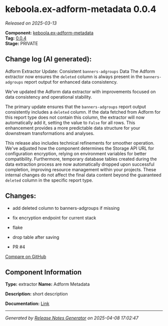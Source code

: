 #  keboola.ex-adform-metadata 0.0.4

_Released on 2025-03-13_

**Component:** [keboola.ex-adform-metadata](https://github.com/keboola/component-adform)  
**Tag:** [0.0.4](https://github.com/keboola/component-adform/releases/tag/0.0.4)  
**Stage:** PRIVATE


## Change log (AI generated):
Adform Extractor Update: Consistent `banners-adgroups` Data
The Adform extractor now ensures the `deleted` column is always present in the `banners-adgroups` report output for enhanced data consistency.

We've updated the Adform data extractor with improvements focused on data consistency and operational stability.

The primary update ensures that the `banners-adgroups` report output consistently includes a `deleted` column. If the data fetched from Adform for this report type does not contain this column, the extractor will now automatically add it, setting the value to `False` for all rows. This enhancement provides a more predictable data structure for your downstream transformations and analyses.

This release also includes technical refinements for smoother operation. We've adjusted how the component determines the Storage API URL for configuration encryption, relying on environment variables for better compatibility. Furthermore, temporary database tables created during the data extraction process are now automatically dropped upon successful completion, improving resource management within your projects. These internal changes do not affect the final data content beyond the guaranteed `deleted` column in the specific report type.



## Changes:



- add deleted column to banners-adgroups if missing 




- fix encryption endpoint for current stack 




- flake 




- drop table after saving 




- PR #4 



[Compare on GitHub](https://github.com/keboola/component-adform/compare/0.0.3...0.0.4)



## Component Information
**Type:** extractor
**Name:** Adform Metadata

**Description:** short description


**Documentation:** [Link](https://github.com/keboola/component-adform/blob/master/README.md)



---
_Generated by [Release Notes Generator](https://github.com/keboola/release-notes-generator)
on 2025-04-08 17:02:47_